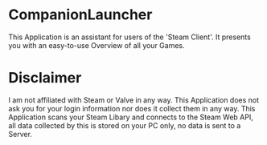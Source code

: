 # CompanionLauncher

This Application is an assistant for users of the 'Steam Client'. It presents you with an easy-to-use Overview of all your Games.

# Disclaimer

I am not affiliated with Steam or Valve in any way.
This Application does not ask you for your login information nor does it collect them in any way.
This Application scans your Steam Libary and connects to the Steam Web API, all data collected
by this is stored on your PC only, no data is sent to a Server.
